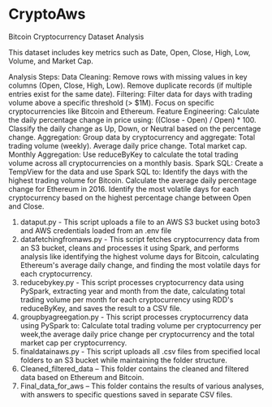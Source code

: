 # CryptoAws
Bitcoin Cryptocurrency Dataset Analysis

This dataset includes key metrics such as Date, Open, Close, High, Low, Volume, and Market Cap.

Analysis Steps:
Data Cleaning:
Remove rows with missing values in key columns (Open, Close, High, Low).
Remove duplicate records (if multiple entries exist for the same date).
Filtering:
Filter data for days with trading volume above a specific threshold (> $1M).
Focus on specific cryptocurrencies like Bitcoin and Ethereum.
Feature Engineering:
Calculate the daily percentage change in price using:
((Close - Open) / Open) * 100.
Classify the daily change as Up, Down, or Neutral based on the percentage change.
Aggregation:
Group data by cryptocurrency and aggregate:
Total trading volume (weekly).
Average daily price change.
Total market cap.
Monthly Aggregation:
Use reduceByKey to calculate the total trading volume across all cryptocurrencies on a monthly basis.
Spark SQL:
Create a TempView for the data and use Spark SQL to:
Identify the days with the highest trading volume for Bitcoin.
Calculate the average daily percentage change for Ethereum in 2016.
Identify the most volatile days for each cryptocurrency based on the highest percentage change between Open and Close.

1. dataput.py - This script uploads a file to an AWS S3 bucket using boto3 and AWS credentials loaded from an .env file
2. datafetchingfromaws.py - This script fetches cryptocurrency data from an S3 bucket, cleans and processes it using Spark, and performs analysis like identifying the highest volume days for Bitcoin, calculating Ethereum's average daily change, and finding the most volatile days for each cryptocurrency.
3. reducebykey.py - This script processes cryptocurrency data using PySpark, extracting year and month from the date, calculating total trading volume per month for each cryptocurrency using RDD's reduceByKey, and saves the result to a CSV file.
4. groupbyagreegation.py - This script processes cryptocurrency data using PySpark to:
Calculate total trading volume per cryptocurrency per week,the average daily price change per cryptocurrency and the total market cap per cryptocurrency.
5. finaldatainaws.py - This script uploads all .csv files from specified local folders to an S3 bucket while maintaining the folder structure.
6. Cleaned_filtered_data – This folder contains the cleaned and filtered data based on Ethereum and Bitcoin.
7. Final_data_for_aws – This folder contains the results of various analyses, with answers to specific questions saved in separate CSV files.
